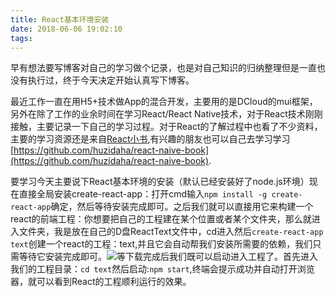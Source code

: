 ```yaml
---
title: React基本环境安装
date: 2018-06-06 19:02:10
tags:
---
```

早有想法要写博客对自己的学习做个记录，也是对自己知识的归纳整理但是一直也没有执行过，终于今天决定开始认真写下博客。

最近工作一直在用H5+技术做App的混合开发，主要用的是DCloud的mui框架，另外在除了工作的业余时间在学习React/React Native技术，对于React技术刚刚接触，主要记录一下自己的学习过程。对于React的了解过程中也看了不少资料，主要的学习资源还是来自[React小书](https://github.com/huzidaha/react-naive-book),有兴趣的朋友也可以自己去学习学习[https://github.com/huzidaha/react-naive-book](https://github.com/huzidaha/react-naive-book).

要学习今天主要说下React基本环境的安装（默认已经安装好了node.js环境）现在直接全局安装create-react-app：打开cmd输入`npm install -g create-react-app`确定，然后等待安装完成即可。之后我们就可以直接用它来构建一个react的前端工程：你想要把自己的工程建在某个位置或者某个文件夹，那么就进入文件夹，我是放在自己的D盘ReactText文件中，cd进入然后`create-react-app text`创建一个react的工程：text,并且它会自动帮我们安装所需要的依赖，我们只需等待它安装完成即可。![](/images/1.jpg)等下载完成后我们既可以启动进入工程了。首先进入我们的工程目录：`cd text`然后启动:`npm start`,终端会提示成功并自动打开浏览器，就可以看到React的工程顺利运行的效果。

